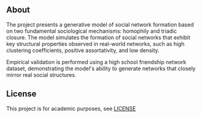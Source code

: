 ## About

The project presents a generative model of social network formation based on two fundamental sociological mechanisms: homophily and triadic closure. The model simulates the formation of social networks that exhibit key structural properties observed in real-world networks, such as high clustering coefficients, positive assortativity, and low density.

Empirical validation is performed using a high school friendship network dataset, demonstrating the model's ability to generate networks that closely mirror real social structures.

## License

This project is for academic purposes, see [LICENSE](./LICENSE)
